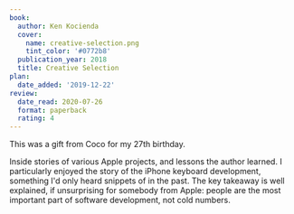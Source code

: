```yaml
---
book:
  author: Ken Kocienda
  cover:
    name: creative-selection.png
    tint_color: '#0772b8'
  publication_year: 2018
  title: Creative Selection
plan:
  date_added: '2019-12-22'
review:
  date_read: 2020-07-26
  format: paperback
  rating: 4
---
```


This was a gift from Coco for my 27th birthday.

Inside stories of various Apple projects, and lessons the author learned.
I particularly enjoyed the story of the iPhone keyboard development, something I'd only heard snippets of in the past.
The key takeaway is well explained, if unsurprising for somebody from Apple: people are the most important part of software development, not cold numbers.